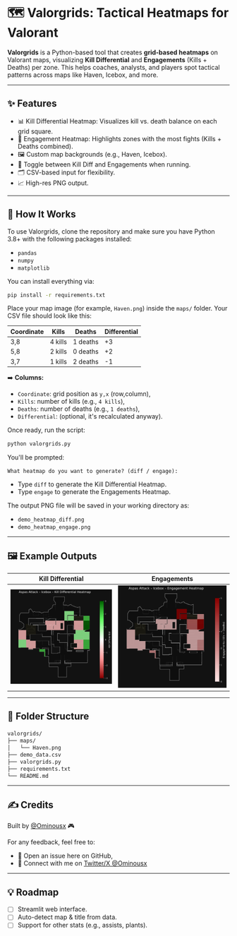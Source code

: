 # 🗺️ Valorgrids: Tactical Heatmaps for Valorant

**Valorgrids** is a Python-based tool that creates **grid-based heatmaps** on Valorant maps, visualizing **Kill Differential** and **Engagements** (Kills + Deaths) per zone. This helps coaches, analysts, and players spot tactical patterns across maps like Haven, Icebox, and more.

---

## ✨ Features

- 📊 Kill Differential Heatmap: Visualizes kill vs. death balance on each grid square.
- 🔴 Engagement Heatmap: Highlights zones with the most fights (Kills + Deaths combined).
- 🖼️ Custom map backgrounds (e.g., Haven, Icebox).
- 🔧 Toggle between Kill Diff and Engagements when running.
- 🗂️ CSV-based input for flexibility.
- 📈 High-res PNG output.

---

## 🚀 How It Works

To use Valorgrids, clone the repository and make sure you have Python 3.8+ with the following packages installed:

- `pandas`
- `numpy`
- `matplotlib`

You can install everything via:

```bash
pip install -r requirements.txt
```

Place your map image (for example, `Haven.png`) inside the `maps/` folder. Your CSV file should look like this:

| Coordinate | Kills    | Deaths    | Differential |
|------------|----------|-----------|--------------|
| 3,8        | 4 kills  | 1 deaths  | +3           |
| 5,8        | 2 kills  | 0 deaths  | +2           |
| 3,7        | 1 kills  | 2 deaths  | -1           |

➡️ **Columns:**
- `Coordinate`: grid position as `y,x` (row,column),
- `Kills`: number of kills (e.g., `4 kills`),
- `Deaths`: number of deaths (e.g., `1 deaths`),
- `Differential`: (optional, it's recalculated anyway).

Once ready, run the script:

```bash
python valorgrids.py
```

You'll be prompted:

```
What heatmap do you want to generate? (diff / engage):
```

- Type `diff` to generate the Kill Differential Heatmap.
- Type `engage` to generate the Engagements Heatmap.

The output PNG file will be saved in your working directory as:
- `demo_heatmap_diff.png`
- `demo_heatmap_engage.png`

---

## 🖼️ Example Outputs

| Kill Differential                            | Engagements                              |
|---------------------------------------------|------------------------------------------|
| ![Kill Diff](demo_heatmap_Aspas_Attack_diff.png)         | ![Engage](demo_heatmap_Aspas_Attack_engage.png)        |

---

## 📂 Folder Structure

```
valorgrids/
├── maps/
│   └── Haven.png
├── demo_data.csv
├── valorgrids.py
├── requirements.txt
└── README.md
```

---

## ✍️ Credits

Built by [@Ominousx](https://github.com/Ominousx) 🎮

For any feedback, feel free to:
- 🐛 Open an issue here on GitHub,
- 💬 Connect with me on [Twitter/X @Ominousx](https://twitter.com/Ominousx)

---

## 💡 Roadmap

- [ ] Streamlit web interface.
- [ ] Auto-detect map & title from data.
- [ ] Support for other stats (e.g., assists, plants).
